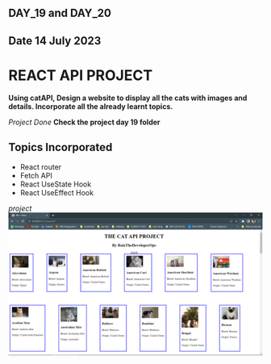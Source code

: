 ## DAY_19  and DAY_20
## Date 14 July 2023 

# REACT API PROJECT

**Using catAPI, Design a website to display all the cats with images and details. Incorporate all the already learnt topics.**

*Project Done*
**Check the project day 19 folder**

## Topics Incorporated 
- React router
- Fetch API 
- React UseState Hook 
- React UseEffect Hook 

*project*
![Alt text](image.png)